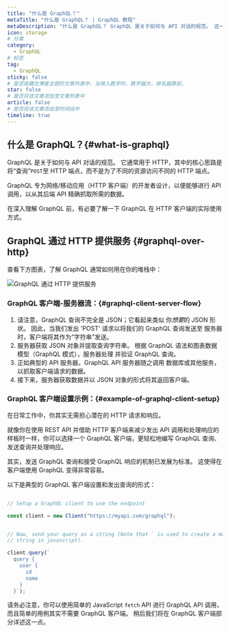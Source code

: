 ```yaml
---
title: "什么是 GraphQL？"
metaTitle: "什么是 GraphQL？ | GraphQL 教程"
metaDescription: "什么是 GraphQL？ GraphQL 是关于如何与 API 对话的规范。 这一部分还将举例介绍 GraphQL 和 REST 的区别，并带你了解 GraphQL 的优势"
icon: storage
# 分类
category:
  - GraphQL
# 标签
tag:
  - GraphQL
sticky: false
# 是否收藏在博客主题的文章列表中，当填入数字时，数字越大，排名越靠前。
star: false
# 是否将该文章添加至文章列表中
article: false
# 是否将该文章添加至时间线中
timeline: true
---
```


## 什么是 GraphQL？{#what-is-graphql}
GraphQL 是关于如何与 API 对话的规范。 它通常用于 HTTP，其中的核心思路是将“查询”`POST`至 HTTP 端点，而不是为了不同的资源访问不同的 HTTP 端点。

GraphQL 专为网络/移动应用（HTTP 客户端）的开发者设计，以便能够进行 API 调用，以从其后端 API 精确抓取所需的数据。

在深入理解 GraphQL 前，有必要了解一下 GraphQL 在 HTTP 客户端的实际使用方式。

## GraphQL 通过 HTTP 提供服务 {#graphql-over-http}
查看下方图表，了解 GraphQL 通常如何用在你的堆栈中：

![GraphQL 通过 HTTP 提供服务](https://graphql-engine-cdn.hasura.io/learn-hasura/assets/graphql-react/graphql-on-http.png)

### GraphQL 客户端-服务器流：{#graphql-client-server-flow}

1. 请注意，GraphQL 查询不完全是 JSON；它看起来类似
   你*想要*的 JSON 形状。 因此，当我们发出 'POST' 请求以将我们的 GraphQL 查询发送至
   服务器时，客户端将其作为“字符串”发送。
2. 服务器获取 JSON 对象并提取查询字符串。 根据
   GraphQL 语法和图表数据模型（GraphQL 模式），服务器处理
   并验证 GraphQL 查询。
3. 正如典型的 API 服务器，GraphQL API 服务器随之调用
   数据库或其他服务，以抓取客户端请求的数据。
4. 接下来，服务器获取数据并以 JSON 对象的形式将其返回客户端。

### GraphQL 客户端设置示例：{#example-of-graphql-client-setup}

在日常工作中，你其实无需担心潜在的
HTTP 请求和响应。

就像你在使用 REST API 并借助 HTTP 客户端来减少发出 API 调用和处理响应的样板时一样，你可以选择一个 GraphQL 客户端，更轻松地编写 GraphQL 查询、发送查询并处理响应。

其实，发送 GraphQL 查询和接受 GraphQL 响应的机制已发展为标准。 这使得在客户端使用 GraphQL 变得非常容易。

以下是典型的 GraphQL 客户端设置和发出查询的形式：

```javascript

// Setup a GraphQL client to use the endpoint

const client = new Client("https://myapi.com/graphql");


// Now, send your query as a string (Note that ` is used to create a multi-line
// string in javascript).

client.query(`
  query {
    user {
      id
      name
    }
  }`);
```

请务必注意，你可以使用简单的 JavaScript `fetch` API 进行 GraphQL API 调用，而且简单的用例其实不需要 GraphQL 客户端。 稍后我们将在 GraphQL 客户端部分详述这一点。
